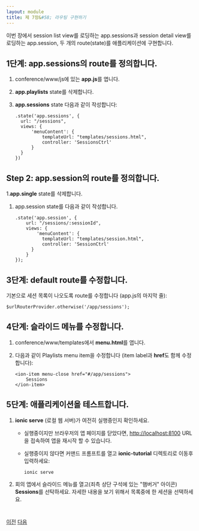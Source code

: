 ```yaml
---
layout: module
title: 제 7장&#58; 라우팅 구현하기
---
```

<!--
In this module, you add two new routes (states) to the application: app.sessions loads the session list view, and app.session loads the session details view.

## Step 1: Define the app.sessions route 

1. Open **app.js** in conference/www/js

1. Delete the **app.playlists** state
 
1. Replace it with an **app.sessions** state defined as follows:

    ```
    .state('app.sessions', {
      url: "/sessions",
      views: {
          'menuContent': {
              templateUrl: "templates/sessions.html",
              controller: 'SessionsCtrl'
          }
      }
    })
    ```

## Step 2: Define the app.session route 

1. Delete the **app.single** state
 
1. Replace it with an app.session state defined as follows:

    ```
    .state('app.session', {
        url: "/sessions/:sessionId",
        views: {
            'menuContent': {
              templateUrl: "templates/session.html",
              controller: 'SessionCtrl'
          }
        }
    });
    ```

## Step 3: Modify the default route 

Modify the fallback route to default to the list of sessions (last line in app.js):

```
$urlRouterProvider.otherwise('/app/sessions');
```

## Step 4: Modify the side menu 

1. Open **menu.html** in conference/www/templates

1. Modify the Playlists menu item as follows (modify both the item label and the **href**):

    ```
    <ion-item menu-close href="#/app/sessions">
        Sessions
    </ion-item>
    ```

## Step 5: Test the application

1. Make sure **ionic serve** (your local web server) is still running.
    - If it's running but you closed your app page in the browser, you can reload the app by loading the following URL: [http://localhost:8100](http://localhost:8100)
    - If it's not running, open a command prompt, navigate (cd) to the **ionic-tutorial** directory and type:

        ```
        ionic serve
        ```
    
1. In the conference application, open the side menu ("Hamburger" icon in the upper left corner) and select **Sessions**. Select a session in the list
 to see the session details.
-->

이번 장에서 session list view를 로딩하는 app.sessions과 session detail view를 로딩하는 app.session, 두 개의 route(state)를 애플리케이션에 구현합니다.

## 1단계: app.sessions의 route를 정의합니다.

1. conference/www/js에 있는 **app.js**를 엽니다.

1. **app.playlists** state를 삭제합니다.
 
1. **app.sessions** state 다음과 같이 작성합니다:

    ```
    .state('app.sessions', {
      url: "/sessions",
      views: {
          'menuContent': {
              templateUrl: "templates/sessions.html",
              controller: 'SessionsCtrl'
          }
      }
    })
    ```

## Step 2: app.session의 route를 정의합니다.

1.**app.single** state를 삭제합니다.

1. app.session state를 다음과 같이 작성합니다.

    ```
    .state('app.session', {
        url: "/sessions/:sessionId",
        views: {
            'menuContent': {
              templateUrl: "templates/session.html",
              controller: 'SessionCtrl'
          }
        }
    });
    ```

## 3단계: default route를 수정합니다.

기본으로 세션 목록이 나오도록 route를 수정합니다 (app.js의 마지막 줄):

```
$urlRouterProvider.otherwise('/app/sessions');
```

## 4단계: 슬라이드 메뉴를 수정합니다.

1. conference/www/templates에서 **menu.html**를 엽니다.

1. 다음과 같이 Playlists menu item을 수정합니다 (item label과 **href**도 함께 수정합니다):

    ```
    <ion-item menu-close href="#/app/sessions">
        Sessions
    </ion-item>
    ```

## 5단계: 애플리케이션을 테스트합니다.

1. **ionic serve** (로컬 웹 서버)가 여전히 실행중인지 확인하세요.
    - 실행중이지만 브라우저의 앱 페이지를 닫았다면, [http://localhost:8100](http://localhost:8100) URL을 접속하여 앱을 재시작 할 수 있습니다.
    - 실행중이지 않다면 커맨드 프롬프트를 열고 **ionic-tutorial** 디렉토리로 이동후 입력하세요:

        ```
        ionic serve
        ```

1. 회의 앱에서 슬라이드 메뉴를 열고(죄측 상단 구석에 있는 "햄버거" 아이콘) **Sessions**를 선탁하세요. 자세한 내용을 보기 위해서 목록중에 한 세션을 선택하세요.


<div class="row" style="margin-top:40px;">
<div class="col-sm-12">
<a href="create-ionic-template.html" class="btn btn-default"><i class="glyphicon glyphicon-chevron-left"></i> 
이전</a>
<a href="build-ionic-project.html" class="btn btn-default pull-right">다음 <i class="glyphicon 
glyphicon-chevron-right"></i></a>
</div>
</div>



